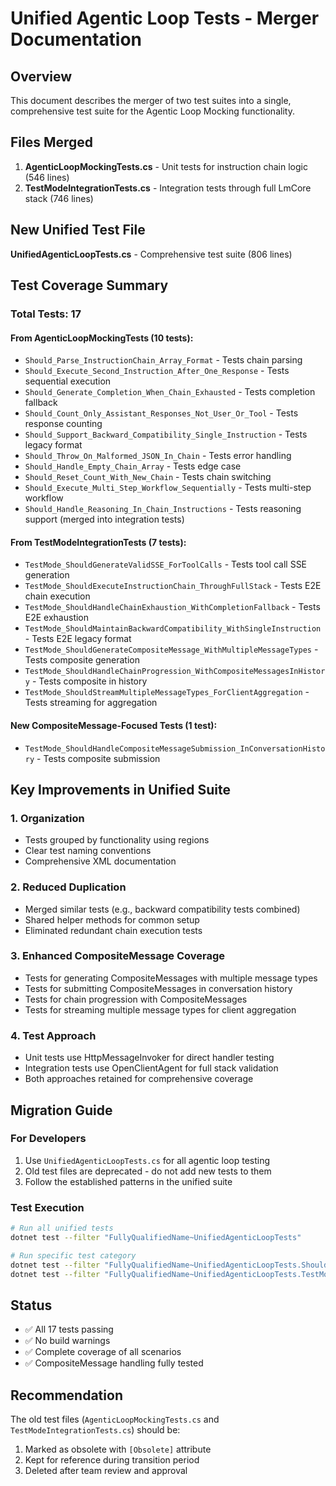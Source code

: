 # Unified Agentic Loop Tests - Merger Documentation

## Overview
This document describes the merger of two test suites into a single, comprehensive test suite for the Agentic Loop Mocking functionality.

## Files Merged
1. **AgenticLoopMockingTests.cs** - Unit tests for instruction chain logic (546 lines)
2. **TestModeIntegrationTests.cs** - Integration tests through full LmCore stack (746 lines)

## New Unified Test File
**UnifiedAgenticLoopTests.cs** - Comprehensive test suite (806 lines)

## Test Coverage Summary

### Total Tests: 17

#### From AgenticLoopMockingTests (10 tests):
- `Should_Parse_InstructionChain_Array_Format` - Tests chain parsing
- `Should_Execute_Second_Instruction_After_One_Response` - Tests sequential execution
- `Should_Generate_Completion_When_Chain_Exhausted` - Tests completion fallback
- `Should_Count_Only_Assistant_Responses_Not_User_Or_Tool` - Tests response counting
- `Should_Support_Backward_Compatibility_Single_Instruction` - Tests legacy format
- `Should_Throw_On_Malformed_JSON_In_Chain` - Tests error handling
- `Should_Handle_Empty_Chain_Array` - Tests edge case
- `Should_Reset_Count_With_New_Chain` - Tests chain switching
- `Should_Execute_Multi_Step_Workflow_Sequentially` - Tests multi-step workflow
- `Should_Handle_Reasoning_In_Chain_Instructions` - Tests reasoning support (merged into integration tests)

#### From TestModeIntegrationTests (7 tests):
- `TestMode_ShouldGenerateValidSSE_ForToolCalls` - Tests tool call SSE generation
- `TestMode_ShouldExecuteInstructionChain_ThroughFullStack` - Tests E2E chain execution
- `TestMode_ShouldHandleChainExhaustion_WithCompletionFallback` - Tests E2E exhaustion
- `TestMode_ShouldMaintainBackwardCompatibility_WithSingleInstruction` - Tests E2E legacy format
- `TestMode_ShouldGenerateCompositeMessage_WithMultipleMessageTypes` - Tests composite generation
- `TestMode_ShouldHandleChainProgression_WithCompositeMessagesInHistory` - Tests composite in history
- `TestMode_ShouldStreamMultipleMessageTypes_ForClientAggregation` - Tests streaming for aggregation

#### New CompositeMessage-Focused Tests (1 test):
- `TestMode_ShouldHandleCompositeMessageSubmission_InConversationHistory` - Tests composite submission

## Key Improvements in Unified Suite

### 1. Organization
- Tests grouped by functionality using regions
- Clear test naming conventions
- Comprehensive XML documentation

### 2. Reduced Duplication
- Merged similar tests (e.g., backward compatibility tests combined)
- Shared helper methods for common setup
- Eliminated redundant chain execution tests

### 3. Enhanced CompositeMessage Coverage
- Tests for generating CompositeMessages with multiple message types
- Tests for submitting CompositeMessages in conversation history
- Tests for chain progression with CompositeMessages
- Tests for streaming multiple message types for client aggregation

### 4. Test Approach
- Unit tests use HttpMessageInvoker for direct handler testing
- Integration tests use OpenClientAgent for full stack validation
- Both approaches retained for comprehensive coverage

## Migration Guide

### For Developers
1. Use `UnifiedAgenticLoopTests.cs` for all agentic loop testing
2. Old test files are deprecated - do not add new tests to them
3. Follow the established patterns in the unified suite

### Test Execution
```bash
# Run all unified tests
dotnet test --filter "FullyQualifiedName~UnifiedAgenticLoopTests"

# Run specific test category
dotnet test --filter "FullyQualifiedName~UnifiedAgenticLoopTests.Should_" # Unit tests
dotnet test --filter "FullyQualifiedName~UnifiedAgenticLoopTests.TestMode_" # Integration tests
```

## Status
- ✅ All 17 tests passing
- ✅ No build warnings
- ✅ Complete coverage of all scenarios
- ✅ CompositeMessage handling fully tested

## Recommendation
The old test files (`AgenticLoopMockingTests.cs` and `TestModeIntegrationTests.cs`) should be:
1. Marked as obsolete with `[Obsolete]` attribute
2. Kept for reference during transition period
3. Deleted after team review and approval